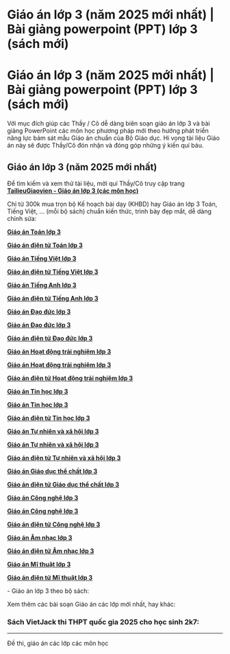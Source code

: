 # Giáo án lớp 3 (năm 2025 mới nhất) | Bài giảng powerpoint (PPT) lớp 3 (sách mới)

# Giáo án lớp 3 (năm 2025 mới nhất) | Bài giảng powerpoint (PPT) lớp 3 (sách mới)

Với mục đích giúp các Thầy / Cô dễ dàng biên soạn giáo án lớp 3 và bài giảng PowerPoint các môn học phương pháp mới theo hướng phát triển năng lực bám sát mẫu Giáo án chuẩn của Bộ Giáo dục. Hi vọng tài liệu Giáo án này sẽ được Thầy/Cô đón nhận và đóng góp những ý kiến quí báu.

## Giáo án lớp 3 (năm 2025 mới nhất)

Để tìm kiếm và xem thử tài liệu, mời quí Thầy/Cô truy cập trang [**TailieuGiaovien - Giáo án lớp 3 (các môn học)**](https://tailieugiaovien.com.vn/danh-sach-tai-lieu?lop=lop-3&loai=giao-an,giao-an-powerpoint&q=)

Chỉ từ 300k mua trọn bộ Kế hoạch bài dạy (KHBD) hay Giáo án lớp 3 Toán, Tiếng Việt, ... (mỗi bộ sách) chuẩn kiến thức, trình bày đẹp mắt, dễ dàng chỉnh sửa:

[**Giáo án Toán lớp 3**](https://vietjack.com/giao-an-toan-3/index.jsp)

[**Giáo án điện tử Toán lớp 3**](https://vietjack.com/giao-an/giao-an-dien-tu-toan-lop-3.jsp)

[**Giáo án Tiếng Việt lớp 3**](https://vietjack.com/giao-an-tieng-viet-3/index.jsp)

[**Giáo án điện tử Tiếng Việt lớp 3**](https://vietjack.com/giao-an/giao-an-dien-tu-tieng-viet-lop-3.jsp)

[**Giáo án Tiếng Anh lớp 3**](https://vietjack.com/giao-an/giao-an-tieng-anh-lop-3.jsp)

[**Giáo án điện tử Tiếng Anh lớp 3**](https://vietjack.com/giao-an/giao-an-dien-tu-tieng-anh-lop-3.jsp)

[**Giáo án Đạo đức lớp 3**](https://vietjack.com/giao-an/giao-an-dao-duc-lop-3.jsp)

[**Giáo án Đạo đức lớp 3**](https://vietjack.com/giao-an-dao-duc-3/index.jsp)

[**Giáo án điện tử Đạo đức lớp 3**](https://vietjack.com/giao-an/giao-an-dien-tu-dao-duc-lop-3.jsp)

[**Giáo án Hoạt động trải nghiệm lớp 3**](https://vietjack.com/giao-an/giao-an-hoat-dong-trai-nghiem-lop-3.jsp)

[**Giáo án Hoạt động trải nghiệm lớp 3**](https://vietjack.com/giao-an-hoat-dong-trai-nghiem-3/index.jsp)

[**Giáo án điện tử Hoạt động trải nghiệm lớp 3**](https://vietjack.com/giao-an/giao-an-dien-tu-hoat-dong-trai-nghiem-lop-3.jsp)

[**Giáo án Tin học lớp 3**](https://vietjack.com/giao-an/giao-an-tin-hoc-lop-3.jsp)

[**Giáo án Tin học lớp 3**](https://vietjack.com/giao-an-tin-hoc-3/index.jsp)

[**Giáo án điện tử Tin học lớp 3**](https://vietjack.com/giao-an/giao-an-dien-tu-tin-hoc-lop-3.jsp)

[**Giáo án Tự nhiên và xã hội lớp 3**](https://vietjack.com/giao-an/giao-an-tu-nhien-va-xa-hoi-lop-3.jsp)

[**Giáo án Tự nhiên và xã hội lớp 3**](https://vietjack.com/giao-an-tu-nhien-xa-hoi-3/index.jsp)

[**Giáo án điện tử Tự nhiên và xã hội lớp 3**](https://vietjack.com/giao-an/giao-an-dien-tu-tu-nhien-va-xa-hoi-lop-3.jsp)

[**Giáo án Giáo dục thể chất lớp 3**](https://vietjack.com/giao-an/giao-an-giao-duc-the-chat-lop-3.jsp)

[**Giáo án điện tử Giáo dục thể chất lớp 3**](https://vietjack.com/giao-an/giao-an-dien-tu-giao-duc-the-chat-lop-3.jsp)

[**Giáo án Công nghệ lớp 3**](https://vietjack.com/giao-an/giao-an-cong-nghe-lop-3.jsp)

[**Giáo án Công nghệ lớp 3**](https://vietjack.com/giao-an-cong-nghe-3/index.jsp)

[**Giáo án điện tử Công nghệ lớp 3**](https://vietjack.com/giao-an/giao-an-dien-tu-cong-nghe-lop-3.jsp)

[**Giáo án Âm nhạc lớp 3**](https://vietjack.com/giao-an/giao-an-am-nhac-lop-3.jsp)

[**Giáo án điện tử Âm nhạc lớp 3**](https://vietjack.com/giao-an/giao-an-dien-tu-am-nhac-lop-3.jsp)

[**Giáo án Mĩ thuật lớp 3**](https://vietjack.com/giao-an/giao-an-mi-thuat-lop-3.jsp)

[**Giáo án điện tử Mĩ thuật lớp 3**](https://vietjack.com/giao-an/giao-an-dien-tu-mi-thuat-lop-3.jsp)

\- Giáo án lớp 3 theo bộ sách:

Xem thêm các bài soạn Giáo án các lớp mới nhất, hay khác:

### Sách VietJack thi THPT quốc gia 2025 cho học sinh 2k7:

* * *

Đề thi, giáo án các lớp các môn học
